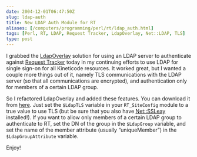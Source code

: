 ```yaml
--- 
date: 2004-12-01T06:47:50Z
slug: ldap-auth
title: New LDAP Auth Module for RT
aliases: [/computers/programming/perl/rt/ldap_auth.html]
tags: [Perl, RT, LDAP, Request Tracker, LdapOverlay, Net::LDAP, TLS]
type: post
---
```


I grabbed the [LdapOverlay] solution for using an LDAP server to authenticate
against [Request Tracker] today in my continuing efforts to use LDAP for single
sign-on for all Kineticode resources. It worked great, but I wanted a couple
more things out of it, namely TLS communications with the LDAP server (so that
all communications are encrypted), and authentication only for members of a
certain LDAP group.

So I refactored LdapOverlay and added these features. You can download it from
[here]. Just set the `$LdapTLS` variable in your `RT_SiteConfig` module to a
true value to use TLS (but be sure that you also have [Net::SSLeay] installed!).
If you want to allow only members of a certain LDAP group to authenticate to RT,
set the DN of the group in the `$LdapGroup` variable, and set the name of the
member attribute (usually “uniqueMember”) in the `$LdapGroupAttribute` variable.

Enjoy!

  [LdapOverlay]: http://wiki.bestpractical.com/index.cgi?LdapOverlay
    "LdapOverlay page in the RT Wiki"
  [Request Tracker]: http://www.bestpractical.com/rt/ "RT by Best Practical"
  [here]: /2004/12/ldap-auth/User_Local.pm.ldap "My Revision of LdapOverlay"
  [Net::SSLeay]: http://search.cpan.org/dist/Net_SSLeay.pm/
    "Net::SSLeay on CPAN"
